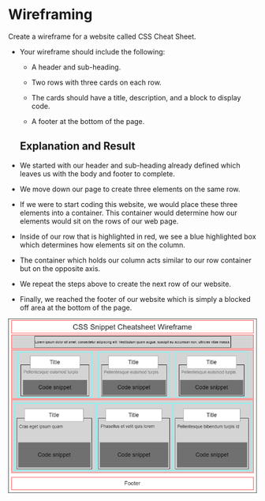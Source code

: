 # Wireframing

Create a wireframe for a website called CSS Cheat Sheet.

* Your wireframe should include the following:

  * A header and sub-heading.

  * Two rows with three cards on each row.

  * The cards should have a title, description, and a block to display code.

  * A footer at the bottom of the page.

  ## Explanation and Result

* We started with our header and sub-heading already defined which leaves us with the body and footer to complete.

* We move down our page to create three elements on the same row.

* If we were to start coding this website, we would place these three elements into a container. This container would determine how our elements would sit on the rows of our web page.

* Inside of our row that is highlighted in red, we see a blue highlighted box which determines how elements sit on the column.

* The container which holds our column acts similar to our row container but on the opposite axis.

* We repeat the steps above to create the next row of our website.

* Finally, we reached the footer of our website which is simply a blocked off area at the bottom of the page.

![Finished wireframe of the project](https://github.com/ysbcode/wireframe/blob/main/CSSWireframe.png)
